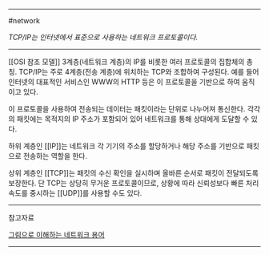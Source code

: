 
---

#network 

*TCP/IP는 인터넷에서 표준으로 사용하는 네트워크 프로토콜이다.*

---

[[OSI 참조 모델]] 3계층(네트워크 계층)의 IP를 비롯한 여러 프로토콜의 집합체의 총칭. TCP/IP는 주로 4계층(전송 계층)에 위치하는 TCP와 조합하여 구성된다. 예를 들어 인터넷의 대표적인 서비스인 WWW의 HTTP 등은 이 프로토콜을 기반으로 하여 움직이고 있다.

이 프로토콜을 사용하여 전송되는 데이터는 패킷이라는 단위로 나누어져 통신한다. 각각의 패킷에는 목적지의 IP 주소가 포함되어 있어 네트워크를 통해 상대에게 도달할 수 있다.

하위 계층인 [[IP]]는 네트워크 각 기기의 주소를 할당하거나 해당 주소를 기반으로 패킷으로 전송하는 역할을 한다.

상위 계층인 [[TCP]]는 패킷의 수신 확인을 실시하며 올바른 순서로 패킷이 전달되도록 보장한다.
단 TCP는 상당히 무거운 프로토콜이므로, 상황에 따라 신뢰성보다 빠른 처리속도를 중시하는 [[UDP]]를 사용할 수도 있다.

---

참고자료

[그림으로 이해하는 네트워크 용어](https://product.kyobobook.co.kr/detail/S000001834837)

---